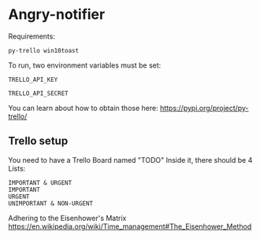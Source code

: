 # Angry-notifier
Requirements:
```
py-trello win10toast
```

To run, two environment variables must be set:

    TRELLO_API_KEY
    
    TRELLO_API_SECRET
    
You can learn about how to obtain those here: https://pypi.org/project/py-trello/

## Trello setup

You need to have a Trello Board named "TODO"
Inside it, there should be 4 Lists:

    IMPORTANT & URGENT
    IMPORTANT
    URGENT
    UNIMPORTANT & NON-URGENT
    
Adhering to the Eisenhower's Matrix
https://en.wikipedia.org/wiki/Time_management#The_Eisenhower_Method
